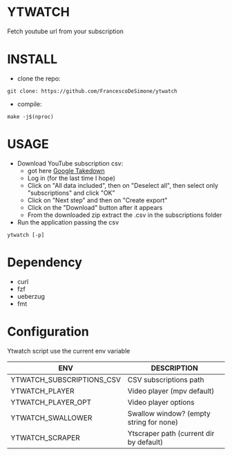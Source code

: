 # YTWATCH

Fetch youtube url from your subscription

# INSTALL

 - clone the repo:

  ```git clone: https://github.com/FrancescoDeSimone/ytwatch```

 - compile:

  ```make -j$(nproc)```

# USAGE

 - Download YouTube subscription csv:
   - got here [Google Takedown](https://takeout.google.com/takeout/custom/youtube)
   - Log in (for the last time I hope)
   - Click on "All data included", then on "Deselect all", then select only "subscriptions" and click "OK"
   - Click on "Next step" and then on "Create export"
   - Click on the "Download" button after it appears
   - From the downloaded zip extract the .csv in the subscriptions folder
 - Run the application passing the csv

  ```ytwatch [-p]```

# Dependency

* curl
* fzf
* ueberzug
* fmt

# Configuration

Ytwatch script use the current env variable

|      ENV                |              DESCRIPTION              |
|-------------------------|---------------------------------------|
|YTWATCH_SUBSCRIPTIONS_CSV|CSV subscriptions path                 |
|YTWATCH_PLAYER           |Video player (mpv default)             |
|YTWATCH_PLAYER_OPT       |Video player options                   |
|YTWATCH_SWALLOWER        |Swallow window? (empty string for none)|
|YTWATCH_SCRAPER          |Ytscraper path (current dir by default)|
